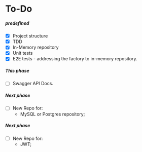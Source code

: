 # To-Do

##### predefined

- [x] Project structure
- [x] TDD
- [x] In-Memory repository
- [x] Unit tests
- [x] E2E tests - addressing the factory to in-memory repository.

##### This phase
- [ ] Swagger API Docs.

##### Next phase

- [ ] New Repo for:
    - MySQL or Postgres repository;

##### Next phase

- [ ] New Repo for:
    - JWT;
